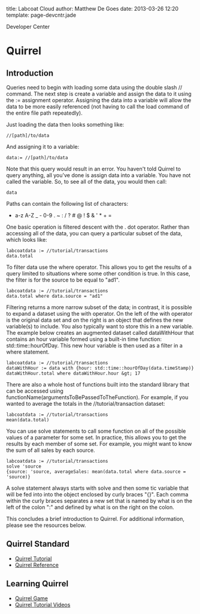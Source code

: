 title: Labcoat Cloud 
author: Matthew De Goes 
date: 2013-03-26 12:20 
template: page-devcntr.jade

Developer Center

# Quirrel

## Introduction

Queries need to begin with loading some data using the double slash //
command. The next step is create a variable and assign the data to it using
the := assignment operator. Assigning the data into a variable will allow the
data to be more easily referenced (not having to call the load command of the
entire file path repeatedly).

Just loading the data then looks something like:
    
    //[path]/to/data    

And assigning it to a variable:

    data:= //[path]/to/data
    
Note that this query would result in an error. You haven't told Quirrel to
query anything, all you've done is assign data into a variable. You have not
called the variable. So, to see all of the data, you would then call:

    data

Paths can contain the following list of characters:

  * a-z A-Z _ - 0-9 . ~ : / ? # @ ! $ &amp; ' * + =

One basic operation is filtered descent with the . dot operator. Rather than
accessing all of the data, you can query a particular subset of the data,
which looks like:
    
    labcoatdata := //tutorial/transactions
    data.total    

To filter data use the where operator. This allows you to get the results of a
query limited to situations where some other condition is true. In this case,
the filter is for the source to be equal to "ad1".
    
    labcoatdata := //tutorial/transactions
    data.total where data.source = "ad1"
    
Filtering returns a more narrow subset of the data; in contrast, it is
possible to expand a dataset using the with operator. On the left of the with
operator is the original data set and on the right is an object that defines
the new variable(s) to include. You also typically want to store this in a new
variable. The example below creates an augmented dataset called dataWithHour
that contains an hour variable formed using a built-in time function:
std::time::hourOfDay. This new hour variable is then used as a filter in a
where statement.
    
    labcoatdata := //tutorial/transactions
    dataWithHour := data with {hour: std::time::hourOfDay(data.timeStamp)}
    dataWithHour.total where dataWithHour.hour &gt; 17

There are also a whole host of functions built into the standard library that
can be accessed using functionName(argumentsToBePassedToTheFunction). For
example, if you wanted to average the totals in the //tutorial/transaction
dataset:
    
    labcoatdata := //tutorial/transactions
    mean(data.total)    

You can use solve statements to call some function on all of the possible
values of a parameter for some set. In practice, this allows you to get the
results by each member of some set. For example, you might want to know the
sum of all sales by each source.    

    labcoatdata := //tutorial/transactions
    solve 'source
    {source: 'source, averageSales: mean(data.total where data.source = 'source)}

A solve statement always starts with solve and then some tic variable that
will be fed into into the object enclosed by curly braces "{}". Each comma
within the curly braces separates a new set that is named by what is on the
left of the colon ":" and defined by what is on the right on the colon.

This concludes a brief introduction to Quirrel. For additional information,
please see the resources below.

## Quirrel Standard

  * [Quirrel Tutorial](http://quirrel-lang.org/tutorial.html)
  * [Quirrel Reference](http://quirrel-lang.org/reference.html)

## Learning Quirrel

  * [Quirrel Game](http://www2.precog.com/learn-quirrel-level-1)
  * [Quirrel Tutorial Videos](http://www.youtube.com/user/PrecogPlatform)
  

